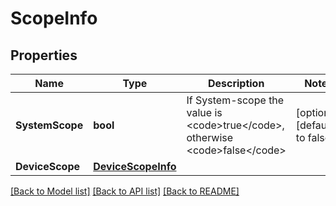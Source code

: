 # ScopeInfo

## Properties

Name | Type | Description | Notes
------------ | ------------- | ------------- | -------------
**SystemScope** | **bool** | If System-scope the value is &lt;code&gt;true&lt;/code&gt;, otherwise &lt;code&gt;false&lt;/code&gt; | [optional] [default to false]
**DeviceScope** | [**DeviceScopeInfo**](DeviceScopeInfo.md) |  | 

[[Back to Model list]](../README.md#documentation-for-models) [[Back to API list]](../README.md#documentation-for-api-endpoints) [[Back to README]](../README.md)


